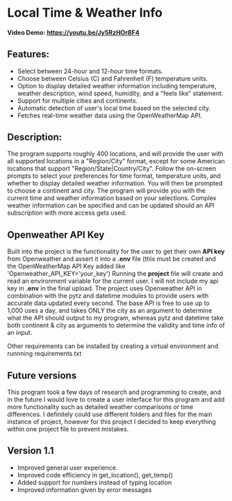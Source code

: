 # Local Time & Weather Info

#### Video Demo: <https://youtu.be/Jy5RzHOr8F4>

## Features:
- Select between 24-hour and 12-hour time formats.
- Choose between Celsius (C) and Fahrenheit (F) temperature units.
- Option to display detailed weather information including temperature, weather description, wind speed, humidity, and a "feels like" statement.
- Support for multiple cities and continents.
- Automatic detection of user's local time based on the selected city.
- Fetches real-time weather data using the OpenWeatherMap API.

## Description: 
The program supports roughly 400 locations, and will provide the user with all supported locations in a "Region/City" format, except for some American locations that support "Region/State|Country/City". Follow the on-screen prompts to select your preferences for time format, temperature units, and whether to display detailed weather information. You will then be prompted to choose a continent and city. The program will provide you with the current time and weather information based on your selections.
Complex weather information can be specified and can be updated should an API subscription with more access gets used.


## Openweather API Key
Built into the project is the functionality for the user to get their own **API key** from Openweather and assert it into a **.env** file (this must be created and the OpenWeatherMap API Key added like 'Openweather_API_KEY='your_key') Running the **project** file will create and read an environment variable for the current user. I will not include my api key in **.env** in the final upload.
The project uses Openweather API in combination with the pytz and datetime modules to provide users with accurate data updated every second. The base API is free to use up to 1,000 uses a day, and takes ONLY the city as an argument to determine what the API should output to my program, whereas pytz and datetime take both continent & city as arguments to determine the validity and time info of an input.

Other requirements can be installed by creating a virtual environment and runnning requirements.txt

## Future versions
This program took a few days of research and programming to create, and in the future I would love to create a user interface for this program and add more functionality such as detailed weather comparisons or time differences. I definitely could use different folders and files for the main instance of project, however for this project I decided to keep everything within one project file to prevent mistakes.

## Version 1.1
- Improved general user experience.
- Improved code efficiency in get_location(), get_temp()
- Added support for numbers instead of typing location
- Improved information given by error messages
